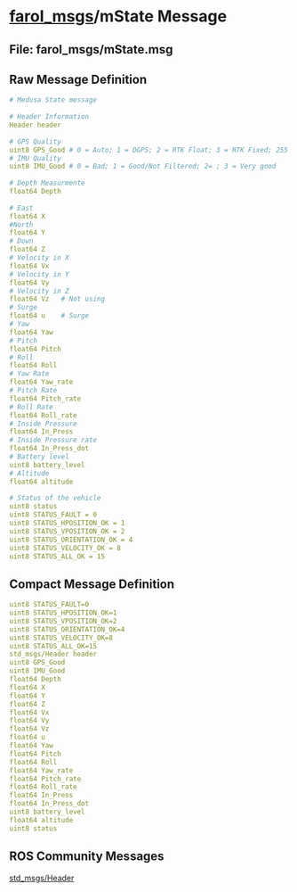 [farol_msgs](index-msg.md)/mState Message
===============================================

File: farol_msgs/mState.msg
----------------------------

Raw Message Definition
----------------------
```yaml
# Medusa State message  
  
# Header Information  
Header header  
  
# GPS Quality  
uint8 GPS_Good # 0 = Auto; 1 = DGPS; 2 = RTK Float; 3 = RTK Fixed; 255 = no GPS  
# IMU Quality  
uint8 IMU_Good # 0 = Bad; 1 = Good/Not Filtered; 2= ; 3 = Very good  
  
# Depth Measurmente  
float64 Depth  
  
# East   
float64 X  
#North  
float64 Y  
# Down  
float64 Z  
# Velocity in X  
float64 Vx  
# Velocity in Y  
float64 Vy  
# Velocity in Z  
float64 Vz   # Not using  
# Surge  
float64 u    # Surge  
# Yaw  
float64 Yaw  
# Pitch  
float64 Pitch  
# Roll  
float64 Roll  
# Yaw Rate  
float64 Yaw_rate  
# Pitch Rate  
float64 Pitch_rate  
# Roll Rate  
float64 Roll_rate  
# Inside Pressure  
float64 In_Press  
# Inside Pressure rate  
float64 In_Press_dot  
# Battery level  
uint8 battery_level  
# Altitude  
float64 altitude  
  
# Status of the vehicle  
uint8 status  
uint8 STATUS_FAULT = 0  
uint8 STATUS_HPOSITION_OK = 1  
uint8 STATUS_VPOSITION_OK = 2  
uint8 STATUS_ORIENTATION_OK = 4  
uint8 STATUS_VELOCITY_OK = 8  
uint8 STATUS_ALL_OK = 15  
```

Compact Message Definition
--------------------------
```yaml
uint8 STATUS_FAULT=0  
uint8 STATUS_HPOSITION_OK=1  
uint8 STATUS_VPOSITION_OK=2  
uint8 STATUS_ORIENTATION_OK=4  
uint8 STATUS_VELOCITY_OK=8  
uint8 STATUS_ALL_OK=15  
std_msgs/Header header  
uint8 GPS_Good  
uint8 IMU_Good  
float64 Depth  
float64 X  
float64 Y  
float64 Z  
float64 Vx  
float64 Vy  
float64 Vz  
float64 u  
float64 Yaw  
float64 Pitch  
float64 Roll  
float64 Yaw_rate  
float64 Pitch_rate  
float64 Roll_rate  
float64 In_Press  
float64 In_Press_dot  
uint8 battery_level  
float64 altitude  
uint8 status  
```

ROS Community Messages 
--------------------------
[std_msgs/Header](http://docs.ros.org/en/noetic/api/std_msgs/html/msg/Header.html)

